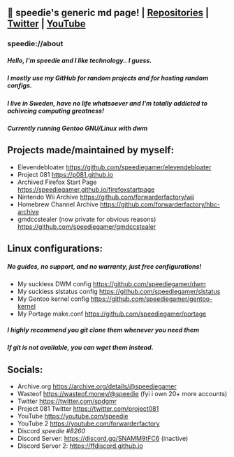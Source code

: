 ## 🚩 speedie's generic md page!  | [Repositories](github.com/speediegamer/repositories) | [Twitter](twitter.com/spdgmr) | [YouTube](youtube.com/speedie)

### speedie://about
##### Hello, I'm speedie and I like technology.. I guess.
##### I mostly use my GitHub for random projects and for hosting random configs.

##### I live in Sweden, have no life whatsoever and I'm totally addicted to achiveing computing greatness!
##### Currently running Gentoo GNU/Linux with dwm

## Projects made/maintained by myself:
- Elevendebloater https://github.com/speediegamer/elevendebloater
- Project 081 https://p081.github.io
- Archived Firefox Start Page https://speediegamer.github.io/firefoxstartpage
- Nintendo Wii Archive https://github.com/forwarderfactory/wii
- Homebrew Channel Archive https://github.com/forwarderfactory/hbc-archive
- gmdccstealer (now private for obvious reasons) https://github.com/speediegamer/gmdccstealer

## Linux configurations:
##### No guides, no support, and no warranty, just free configurations!
- My suckless DWM config https://github.com/speediegamer/dwm
- My suckless slstatus config https://github.com/speediegamer/slstatus
- My Gentoo kernel config https://github.com/speediegamer/gentoo-kernel
- My Portage make.conf https://github.com/speediegamer/portage
##### I highly recommend you *git clone* them whenever you need them
##### If git is not available, you can *wget* them instead.

## Socials:
- Archive.org https://archive.org/details/@speediegamer
- Wasteof https://wasteof.money/@speedie (fyi i own 20+ more accounts)
- Twitter https://twitter.com/spdgmr
- Project 081 Twitter https://twitter.com/project081
- YouTube https://youtube.com/speedie
- YouTube 2 https://youtube.com/forwarderfactory
- Discord *speedie #8260*
- Discord Server: https://discord.gg/SNAMM9tFC6 (inactive)
- Discord Server 2: https://ffdiscord.github.io



